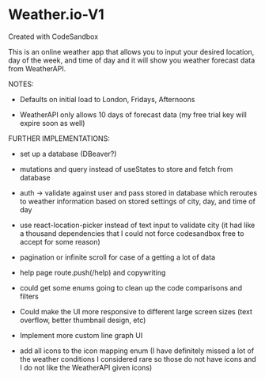 # Weather.io-V1
Created with CodeSandbox


This is an online weather app that allows you to input your desired location, day of the week, and time of day and it will show you weather forecast data from WeatherAPI.

NOTES:

- Defaults on initial load to London, Fridays, Afternoons

- WeatherAPI only allows 10 days of forecast data (my free trial key will expire soon as well)

FURTHER IMPLEMENTATIONS:

- set up a database (DBeaver?)

- mutations and query instead of useStates to store and fetch from database

- auth -> validate against user and pass stored in database which reroutes to weather information based on stored settings of city, day, and time of day

- use react-location-picker instead of text input to validate city (it had like a thousand dependencies that I could not force codesandbox free to accept for some reason)

- pagination or infinite scroll for case of a getting a lot of data

- help page route.push(/help) and copywriting 

- could get some enums going to clean up the code comparisons and filters

- Could make the UI more responsive to different large screen sizes (text overflow, better thumbnail design, etc)

- Implement more custom line graph UI 

- add all icons to the icon mapping enum (I have definitely missed a lot of the weather conditions I considered rare so those do not have icons and I do not like the WeatherAPI given icons)
